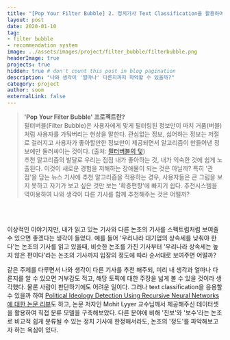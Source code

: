 ```yaml
---
title: "[Pop Your Filter Bubble] 2. 정치기사 Text Classification을 활용하여 논조의 스펙트럼을 파악할 수 있을까?"
layout: post
date: 2020-01-10 
tag: 
- filter bubble
- recommendation system
image: ../assets/images/project/filter_bubble/filterbubble.png
headerImage: true
projects: true
hidden: true # don't count this post in blog pagination
description: "나와 생각이 '얼마나' 다른지까지 파악할 수 있을까?"
category: project
author: soom
externalLink: false
---
```


> **'Pop Your Filter Bubble' 프로젝트란?**    
필터버블(Filter Bubble)은 사용자에게 맞게 필터링된 정보만이 마치 거품(버블)처럼 사용자를 가둬버리는 현상을 말한다. 관심없는 정보, 싫어하는 정보는 저절로 걸러지고 사용자가 좋아할만한 정보만이 제공되면서 알고리즘이 만들어낸 정보에만 둘러싸이는 것이다. (출처: [필터버블의 덫](http://weekly.chosun.com/client/news/viw.asp?ctcd=c02&nNewsNumb=002509100003))  
추천 알고리즘의 발달로 우리는 점점 내가 좋아하는 것, 내가 익숙한 것에 쉽게 노출된다. 이것이 새로운 경험을 저해하는 장애물이 되는 것은 아닐까? 특히 '관점'을 담는 뉴스 기사에 추천 알고리즘을 적용하는 경우, 사용자들은 큰 그림을 보지 못하고 자기가 보고 싶은 것만 보는 '확증편향'에 빠지기 쉽다. 추천시스템을 역이용하여 나와 생각이 다른 기사를 함께 추천해주는 것은 어떨까?  

<br/><br/>

이상적인 이야기지만, 내가 읽고 있는 기사와 다른 논조의 기사를 스펙트럼처럼 보여줄 수 있으면 좋겠다는 생각이 들었다.
예를 들어 '우리나라 대기업의 상속세를 낮춰야 한다'는 논조의 기사를 읽고 있을때, 
비슷한 논조를 가진 기사부터 '우리나라 상속세는 높지 않은 편이다'라는 논조의 기사까지 입장의 정도에 따라 순서대로 보여주면 어떨까?  

같은 주제를 다루면서 나와 생각이 다른 기사를 추천 해주되, 미리 내 생각과 얼마나 다른지를 알 수 있으면 거부감도 적고, 해당 토픽에 대한 주장을 넓게 볼 수 있을 것이라 생각했다.
물론 사람이 판단하기에도 어려운 일이다. 그러나 text classification을 응용할 수 있을까 하여 
[Political Ideology Detection Using Recursive Neural Networks에 대한 논문 리뷰](https://soomsoomee.github.io/Political_Ideology-Detection-Using-Recursive-Neural-Networks/)도 하고,
논문 저자인 Mohit Lyyer 교수님께서 제공해주신 데이터셋을 활용하여 직접 분류 모델을 구축해보았다. 
다른 분야에 비해 '진보'와 '보수'라는 논조로 비교적 쉽게 분류될 수 있는 정치 기사에 한정해서라도, 논조의 '정도'를 파악해보고자 하는 욕심이 있다. 
